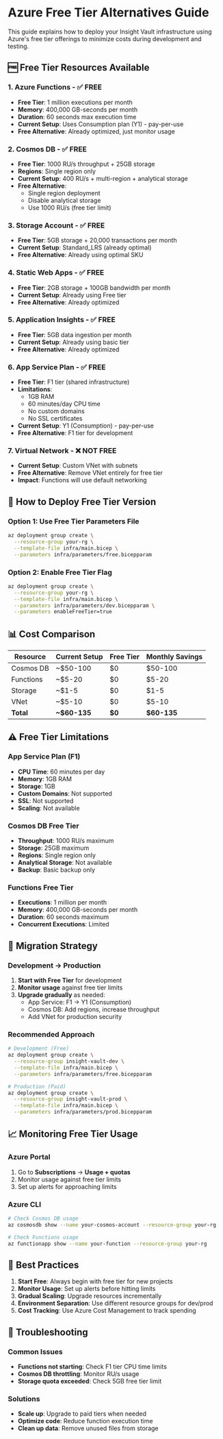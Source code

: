 # Azure Free Tier Alternatives Guide

This guide explains how to deploy your Insight Vault infrastructure using Azure's free tier offerings to minimize costs during development and testing.

## 🆓 Free Tier Resources Available

### 1. **Azure Functions** - ✅ **FREE**
- **Free Tier**: 1 million executions per month
- **Memory**: 400,000 GB-seconds per month
- **Duration**: 60 seconds max execution time
- **Current Setup**: Uses Consumption plan (Y1) - pay-per-use
- **Free Alternative**: Already optimized, just monitor usage

### 2. **Cosmos DB** - ✅ **FREE**
- **Free Tier**: 1000 RU/s throughput + 25GB storage
- **Regions**: Single region only
- **Current Setup**: 400 RU/s + multi-region + analytical storage
- **Free Alternative**: 
  - Single region deployment
  - Disable analytical storage
  - Use 1000 RU/s (free tier limit)

### 3. **Storage Account** - ✅ **FREE**
- **Free Tier**: 5GB storage + 20,000 transactions per month
- **Current Setup**: Standard_LRS (already optimal)
- **Free Alternative**: Already using optimal SKU

### 4. **Static Web Apps** - ✅ **FREE**
- **Free Tier**: 2GB storage + 100GB bandwidth per month
- **Current Setup**: Already using Free tier
- **Free Alternative**: Already optimized

### 5. **Application Insights** - ✅ **FREE**
- **Free Tier**: 5GB data ingestion per month
- **Current Setup**: Already using basic tier
- **Free Alternative**: Already optimized

### 6. **App Service Plan** - ✅ **FREE**
- **Free Tier**: F1 tier (shared infrastructure)
- **Limitations**: 
  - 1GB RAM
  - 60 minutes/day CPU time
  - No custom domains
  - No SSL certificates
- **Current Setup**: Y1 (Consumption) - pay-per-use
- **Free Alternative**: F1 tier for development

### 7. **Virtual Network** - ❌ **NOT FREE**
- **Current Setup**: Custom VNet with subnets
- **Free Alternative**: Remove VNet entirely for free tier
- **Impact**: Functions will use default networking

## 🚀 How to Deploy Free Tier Version

### Option 1: Use Free Tier Parameters File
```bash
az deployment group create \
  --resource-group your-rg \
  --template-file infra/main.bicep \
  --parameters infra/parameters/free.bicepparam
```

### Option 2: Enable Free Tier Flag
```bash
az deployment group create \
  --resource-group your-rg \
  --template-file infra/main.bicep \
  --parameters infra/parameters/dev.bicepparam \
  --parameters enableFreeTier=true
```

## 📊 Cost Comparison

| Resource | Current Setup | Free Tier | Monthly Savings |
|----------|---------------|-----------|-----------------|
| Cosmos DB | ~$50-100 | $0 | $50-100 |
| Functions | ~$5-20 | $0 | $5-20 |
| Storage | ~$1-5 | $0 | $1-5 |
| VNet | ~$5-10 | $0 | $5-10 |
| **Total** | **~$60-135** | **$0** | **$60-135** |

## ⚠️ Free Tier Limitations

### App Service Plan (F1)
- **CPU Time**: 60 minutes per day
- **Memory**: 1GB RAM
- **Storage**: 1GB
- **Custom Domains**: Not supported
- **SSL**: Not supported
- **Scaling**: Not available

### Cosmos DB Free Tier
- **Throughput**: 1000 RU/s maximum
- **Storage**: 25GB maximum
- **Regions**: Single region only
- **Analytical Storage**: Not available
- **Backup**: Basic backup only

### Functions Free Tier
- **Executions**: 1 million per month
- **Memory**: 400,000 GB-seconds per month
- **Duration**: 60 seconds maximum
- **Concurrent Executions**: Limited

## 🔄 Migration Strategy

### Development → Production
1. **Start with Free Tier** for development
2. **Monitor usage** against free tier limits
3. **Upgrade gradually** as needed:
   - App Service: F1 → Y1 (Consumption)
   - Cosmos DB: Add regions, increase throughput
   - Add VNet for production security

### Recommended Approach
```bash
# Development (Free)
az deployment group create \
  --resource-group insight-vault-dev \
  --template-file infra/main.bicep \
  --parameters infra/parameters/free.bicepparam

# Production (Paid)
az deployment group create \
  --resource-group insight-vault-prod \
  --template-file infra/main.bicep \
  --parameters infra/parameters/prod.bicepparam
```

## 📈 Monitoring Free Tier Usage

### Azure Portal
1. Go to **Subscriptions** → **Usage + quotas**
2. Monitor usage against free tier limits
3. Set up alerts for approaching limits

### Azure CLI
```bash
# Check Cosmos DB usage
az cosmosdb show --name your-cosmos-account --resource-group your-rg

# Check Functions usage
az functionapp show --name your-function --resource-group your-rg
```

## 🎯 Best Practices

1. **Start Free**: Always begin with free tier for new projects
2. **Monitor Usage**: Set up alerts before hitting limits
3. **Gradual Scaling**: Upgrade resources incrementally
4. **Environment Separation**: Use different resource groups for dev/prod
5. **Cost Tracking**: Use Azure Cost Management to track spending

## 🔧 Troubleshooting

### Common Issues
- **Functions not starting**: Check F1 tier CPU time limits
- **Cosmos DB throttling**: Monitor RU/s usage
- **Storage quota exceeded**: Check 5GB free tier limit

### Solutions
- **Scale up**: Upgrade to paid tiers when needed
- **Optimize code**: Reduce function execution time
- **Clean up data**: Remove unused files from storage 